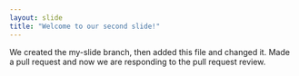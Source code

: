 ```yaml
---
layout: slide
title: "Welcome to our second slide!"
---
```

We created the my-slide branch, then added this file and changed it.
Made a pull request and now we are responding to the pull request review.